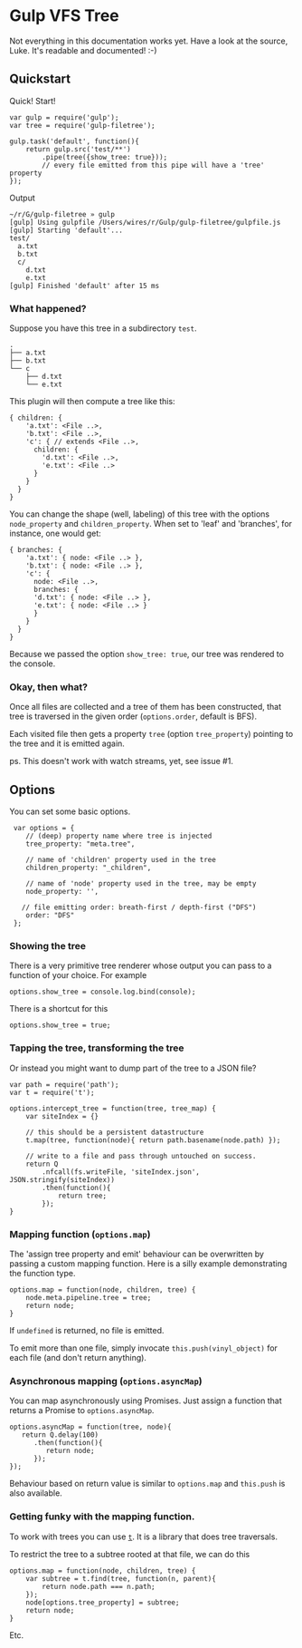 # Gulp VFS Tree

Not everything in this documentation works yet. Have a look at the source, Luke.
It's readable and documented! :-)

## Quickstart

Quick! Start!

	var gulp = require('gulp');
	var tree = require('gulp-filetree');

	gulp.task('default', function(){
		return gulp.src('test/**')
			.pipe(tree({show_tree: true}));
			// every file emitted from this pipe will have a 'tree' property
	});

Output

    ~/r/G/gulp-filetree » gulp
	[gulp] Using gulpfile /Users/wires/r/Gulp/gulp-filetree/gulpfile.js
	[gulp] Starting 'default'...
	test/
	  a.txt
	  b.txt
	  c/
	    d.txt
	    e.txt
	[gulp] Finished 'default' after 15 ms

### What happened?

Suppose you have this tree in a subdirectory `test`.

	.
	├── a.txt
	├── b.txt
	└── c
	    ├── d.txt
	    └── e.txt

This plugin will then compute a tree like this:

	{ children: {
	    'a.txt': <File ..>,
	    'b.txt': <File ..>,
	    'c': { // extends <File ..>,
	      children: {
	        'd.txt': <File ..>,
	        'e.txt': <File ..>
	      }
	    }
	  }
	}

You can change the shape (well, labeling) of this tree with the options
`node_property` and `children_property`. When set to 'leaf' and 'branches',
for instance, one would get:

	{ branches: {
	    'a.txt': { node: <File ..> },
	    'b.txt': { node: <File ..> },
	    'c': {
	      node: <File ..>,
	      branches: {
	      'd.txt': { node: <File ..> },
	      'e.txt': { node: <File ..> }
	      }
	    }
	  }
	}

Because we passed the option `show_tree: true`, our tree was rendered to the
console.

### Okay, then what?

Once all files are collected and a tree of them has been constructed, that
tree is traversed in the given order (`options.order`, default is BFS).

Each visited file then gets a property `tree` (option `tree_property`)
pointing to the tree and it is emitted again.

ps. This doesn't work with watch streams, yet, see issue #1.

## Options

You can set some basic options.

	 var options = {
		// (deep) property name where tree is injected
		tree_property: "meta.tree",

		// name of 'children' property used in the tree
		children_property: "_children",

		// name of 'node' property used in the tree, may be empty
		node_property: '',

	   // file emitting order: breath-first / depth-first ("DFS")
		order: "DFS"
	 };

### Showing the tree

There is a very primitive tree renderer whose output you can
pass to a function of your choice. For example

	options.show_tree = console.log.bind(console);

There is a shortcut for this

	options.show_tree = true;

### Tapping the tree, transforming the tree

Or instead you might want to dump part of the tree to a JSON file?

	var path = require('path');
	var t = require('t');

	options.intercept_tree = function(tree, tree_map) {
		var siteIndex = {}

		// this should be a persistent datastructure
		t.map(tree, function(node){ return path.basename(node.path) });

		// write to a file and pass through untouched on success.
		return Q
			.nfcall(fs.writeFile, 'siteIndex.json', JSON.stringify(siteIndex))
			.then(function(){
				return tree;
			});
	}

### Mapping function (`options.map`)

The 'assign tree property and emit' behaviour can be overwritten by
passing a custom mapping function. Here is a silly example demonstrating
the function type.

	options.map = function(node, children, tree) {
		node.meta.pipeline.tree = tree;
		return node;
	}

If `undefined` is returned, no file is emitted.

To emit more than one file, simply invocate `this.push(vinyl_object)` for
each file (and don't return anything).

### Asynchronous mapping (`options.asyncMap`)

You can map asynchronously using Promises.
Just assign a function that returns a Promise to `options.asyncMap`.

	options.asyncMap = function(tree, node){
	   return Q.delay(100)
	      .then(function(){
	         return node;
	      });
	});

Behaviour based on return value is similar to `options.map` and `this.push`
is also available.

### Getting funky with the mapping function.

To work with trees you can use [`t`](https://github.com/aaronj1335/t-js). It is
a library that does tree traversals.

To restrict the tree to a subtree rooted at that file, we can do this

	options.map = function(node, children, tree) {
		var subtree = t.find(tree, function(n, parent){
			return node.path === n.path;
		});
		node[options.tree_property] = subtree;
		return node;
	}

Etc.